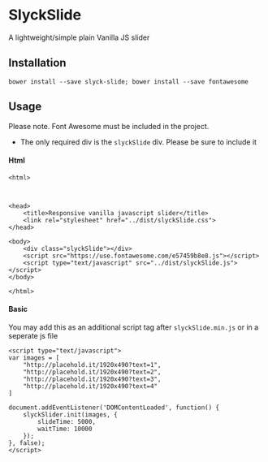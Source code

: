 # SlyckSlide

A lightweight/simple plain Vanilla JS slider 

## Installation

`bower install --save slyck-slide; bower install --save fontawesome`

## Usage

Please note. Font Awesome must be included in the project. 

* The only required div is the `slyckSlide` div. Please be sure to include it
#### Html
```
<html>



<head>
    <title>Responsive vanilla javascript slider</title>
    <link rel="stylesheet" href="../dist/slyckSlide.css">
</head>

<body>
    <div class="slyckSlide"></div>
    <script src="https://use.fontawesome.com/e57459b8e8.js"></script>
    <script type="text/javascript" src="../dist/slyckSlide.js"></script>
</body>

</html>
```

#### Basic

You may add this as an additional script tag after `slyckSlide.min.js` or in a seperate js file
```
<script type="text/javascript">
var images = [
    "http://placehold.it/1920x490?text=1",
    "http://placehold.it/1920x490?text=2",
    "http://placehold.it/1920x490?text=3",
    "http://placehold.it/1920x490?text=4"
]

document.addEventListener('DOMContentLoaded', function() {
    slyckSlider.init(images, {
        slideTime: 5000,
        waitTime: 10000
    });
}, false);
</script>
```
